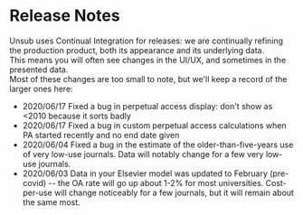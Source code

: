 # Release Notes

Unsub uses Continual Integration for releases: we are continually refining the production product, 
both its appearance and its underlying data.  
This means you will often see changes in the UI/UX, and sometimes in the presented data.  
Most of these changes are too small to note, but we'll keep a record of the larger ones here:

- 2020/06/17 Fixed a bug in perpetual access display:  don't show as <2010 because it sorts badly
- 2020/06/17 Fixed a bug in custom perpetual access calculations when PA started recently and no end date given
- 2020/06/04 Fixed a bug in the estimate of the older-than-five-years use of very low-use journals.  Data will notably change for a few very low-use journals.
- 2020/06/03 Data in your Elsevier model was updated to February (pre-covid) -- the OA rate will go up about 1-2% for most universities. Cost-per-use will change noticeably for a few journals, but it will remain about the same most. 